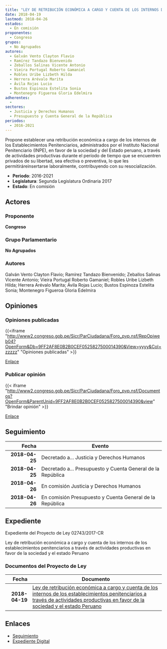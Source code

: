 ```yaml
---
title: "LEY DE RETRIBUCIÓN ECONÓMICA A CARGO Y CUENTA DE LOS INTERNOS DE LOS ESTABLECIMIENTOS PENITENCIARIOS A TRAVÉS DE ACTIVIDADES PRODUCTIVAS EN FAVOR DE LA SOCIEDAD Y EL ESTADO PERUANO"
date: 2018-04-19
lastmod: 2018-04-26
estados: 
  - En comisión
proponentes: 
  - Congreso
grupos: 
  - No Agrupados
autores: 
  - Galván Vento Clayton Flavio
  - Ramírez Tandazo Bienvenido
  - Zeballos Salinas Vicente Antonio
  - Vieira Portugal Roberto Gamaniel
  - Robles Uribe Lizbeth Hilda
  - Herrera Arévalo Marita
  - Ávila Rojas Lucio
  - Bustos Espinoza Estelita Sonia
  - Montenegro Figueroa Gloria Edelmira
adherentes: 
  - 
sectores: 
  - Justicia y Derechos Humanos
  - Presupuesto y Cuenta General de la República
periodos: 
  - 2016-2021
---
```


Propone establecer una retribución económica a cargo de los internos de los Establecimientos Penitenciarios, administrados por el Instituto Nacional Penitenciario (INPE), en favor de la sociedad y del Estado peruano, a través de actividades productivas durante el período de tiempo que se encuentren privados de su libertad, sea efectiva o preventiva, lo que les permitiráreinsertarse laboralmente, contribuyendo con su resocialización.

- **Periodo**: 2016-2021
- **Legislatura**: Segunda Legislatura Ordinaria 2017
- **Estado**: En comisión

## Actores

### Proponente

**Congreso**

### Grupo Parlamentario

**No Agrupados**

### Autores

Galván Vento Clayton Flavio; Ramírez Tandazo Bienvenido; Zeballos Salinas Vicente Antonio; Vieira Portugal Roberto Gamaniel; Robles Uribe Lizbeth Hilda; Herrera Arévalo Marita; Ávila Rojas Lucio; Bustos Espinoza Estelita Sonia; Montenegro Figueroa Gloria Edelmira


## Opiniones

### Opiniones publicadas

{{<iframe "http://www2.congreso.gob.pe/Sicr/ParCiudadana/Foro_pvp.nsf/RepOpiweb04?OpenForm&Db=9FF2AF8E0B2B0CEF0525827500014390&View=yyyy&Col=zzzzz" "Opiniones publicadas" >}}

[Enlace](http://www2.congreso.gob.pe/Sicr/ParCiudadana/Foro_pvp.nsf/RepOpiweb04?OpenForm&Db=9FF2AF8E0B2B0CEF0525827500014390&View=yyyy&Col=zzzzz)
### Publicar opinión

{{< iframe "http://www2.congreso.gob.pe/Sicr/ParCiudadana/Foro_pvp.nsf/Documentos?OpenForm&ParentUnid=9FF2AF8E0B2B0CEF0525827500014390&view" "Brindar opinión" >}}

[Enlace](http://www2.congreso.gob.pe/Sicr/ParCiudadana/Foro_pvp.nsf/Documentos?OpenForm&ParentUnid=9FF2AF8E0B2B0CEF0525827500014390&view)

## Seguimiento

| Fecha | Evento |
|------:|--------|
| **2018-04-25** | Decretado a... Justicia y Derechos Humanos|
| **2018-04-25** | Decretado a... Presupuesto y Cuenta General de la República|
| **2018-04-26** | En comisión Justicia y Derechos Humanos|
| **2018-04-26** | En comisión Presupuesto y Cuenta General de la República|


## Expediente

Expediente del Proyecto de Ley 02743/2017-CR

Ley de retribución económica a cargo y cuenta de los internos de los establecimientos penitenciarios a través de actividades productivas en favor de la sociedad y el estado Peruano


### Documentos del Proyecto de Ley

| Fecha | Documento |
|------:|--------|
| **2018-04-19** | [Ley de retribución económica a cargo y cuenta de los internos de los establecimientos penitenciarios a través de actividades productivas en favor de la sociedad y el estado Peruano](http://www.leyes.congreso.gob.pe/Documentos/2016_2021/Proyectos_de_Ley_y_de_Resoluciones_Legislativas/PL0274320180419.pdf) |

## Enlaces 

- [Seguimiento](http://www2.congreso.gob.pehttp://www2.congreso.gob.pe/Sicr/TraDocEstProc/CLProLey2016.nsf/f7fff46988ca05b1052578e100829cc7/dbab96dba5796fa605258275000a4f00?OpenDocument)
- [Expediente Digital](http://www2.congreso.gob.pehttp://www2.congreso.gob.pe/Sicr/TraDocEstProc/CLProLey2016.nsf/f7fff46988ca05b1052578e100829cc7/dbab96dba5796fa605258275000a4f00?OpenDocument&Click=05257FB7005EB655.eb71d0cf91d8294e05256cdf006b5706/$Body/0.1C6C)
